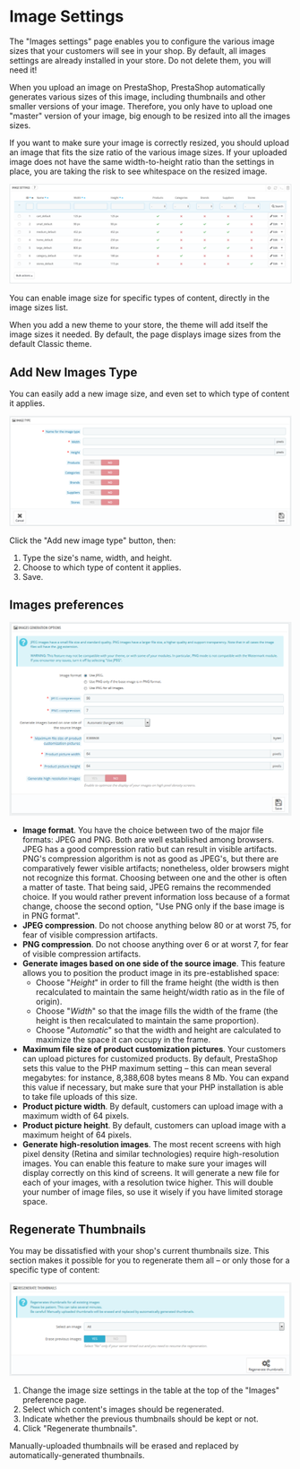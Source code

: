 # Image Settings

The "Images settings" page enables you to configure the various image sizes that your customers will see in your shop. By default, all images settings are already installed in your store. Do not delete them, you will need it!

When you upload an image on PrestaShop, PrestaShop automatically generates various sizes of this image, including thumbnails and other smaller versions of your image. Therefore, you only have to upload one "master" version of your image, big enough to be resized into all the images sizes.

If you want to make sure your image is correctly resized, you should upload an image that fits the size ratio of the various image sizes. If your uploaded image does not have the same width-to-height ratio than the settings in place, you are taking the risk to see whitespace on the resized image.

![](../../../.gitbook/assets/64225495%20%284%29%20%284%29%20%283%29.png)

You can enable image size for specific types of content, directly in the image sizes list.

When you add a new theme to your store, the theme will add itself the image sizes it needed. By default, the page displays image sizes from the default Classic theme.

## Add New Images Type <a id="ImageSettings-AddNewImagesType"></a>

You can easily add a new image size, and even set to which type of content it applies.

![](../../../.gitbook/assets/51839910%20%284%29%20%284%29.png)

Click the "Add new image type" button, then:

1. Type the size's name, width, and height.
2. Choose to which type of content it applies.
3. Save.

## Images preferences <a id="ImageSettings-Imagespreferences"></a>

![](../../../.gitbook/assets/38469761%20%284%29%20%283%29%20%283%29.png)

* **Image format**. You have the choice between two of the major file formats: JPEG and PNG. Both are well established among browsers. JPEG has a good compression ratio but can result in visible artifacts. PNG's compression algorithm is not as good as JPEG's, but there are comparatively fewer visible artifacts; nonetheless, older browsers might not recognize this format. Choosing between one and the other is often a matter of taste. That being said, JPEG remains the recommended choice. If you would rather prevent information loss because of a format change, choose the second option, "Use PNG only if the base image is in PNG format".
* **JPEG compression**. Do not choose anything below 80 or at worst 75, for fear of visible compression artifacts.
* **PNG compression**. Do not choose anything over 6 or at worst 7, for fear of visible compression artifacts.
* **Generate images based on one side of the source image**. This feature allows you to position the product image in its pre-established space:
  * Choose "_Height_" in order to fill the frame height \(the width is then recalculated to maintain the same height/width ratio as in the file of origin\).
  * Choose "_Width_" so that the image fills the width of the frame \(the height is then recalculated to maintain the same proportion\).
  * Choose "_Automatic_" so that the width and height are calculated to maximize the space it can occupy in the frame.
* **Maximum file size of product customization pictures**. Your customers can upload pictures for customized products. By default, PrestaShop sets this value to the PHP maximum setting – this can mean several megabytes: for instance, 8,388,608 bytes means 8 Mb. You can expand this value if necessary, but make sure that your PHP installation is able to take file uploads of this size.
* **Product picture width**. By default, customers can upload image with a maximum width of 64 pixels.
* **Product picture height**. By default, customers can upload image with a maximum height of 64 pixels.
* **Generate high-resolution images**. The most recent screens with high pixel density \(Retina and similar technologies\) require high-resolution images. You can enable this feature to make sure your images will display correctly on this kind of screens. It will generate a new file for each of your images, with a resolution twice higher. This will double your number of image files, so use it wisely if you have limited storage space.

## Regenerate Thumbnails <a id="ImageSettings-RegenerateThumbnails"></a>

You may be dissatisfied with your shop's current thumbnails size. This section makes it possible for you to regenerate them all – or only those for a specific type of content:

![](../../../.gitbook/assets/46170135%20%284%29%20%284%29%20%281%29.png)

1. Change the image size settings in the table at the top of the "Images" preference page.
2. Select which content's images should be regenerated.
3. Indicate whether the previous thumbnails should be kept or not.
4. Click "Regenerate thumbnails".

Manually-uploaded thumbnails will be erased and replaced by automatically-generated thumbnails.

